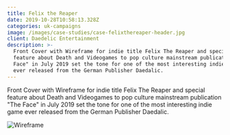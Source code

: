 ```yaml
---
title: Felix the Reaper
date: 2019-10-28T10:58:13.328Z
categories: uk-campaigns
image: /images/case-studies/case-felixthereaper-header.jpg
client: Daedelic Entertainment
description: >-
  Front Cover with Wireframe for indie title Felix The Reaper and special
  feature about Death and Videogames to pop culture mainstream publication "The
  Face" in July 2019 set the tone for one of the most interesting indie game
  ever released from the German Publisher Daedalic.
---
```

Front Cover with Wireframe for indie title Felix The Reaper and special feature about Death and Videogames to pop culture mainstream publication "The Face" in July 2019 set the tone for one of the most interesting indie game ever released from the German Publisher Daedalic.

![Wireframe](/images/case-studies/case-felixthereaper-img.jpg "Wireframe")
